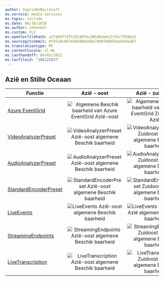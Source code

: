 ```yaml
---
author: IngridAtMicrosoft
ms.service: media-services
ms.topic: include
ms.date: 08/18/2020
ms.author: inhenkel
ms.custom: CLI
ms.openlocfilehash: a17a69ffdf529246fecd85d8ab4127e5cf558da2
ms.sourcegitcommit: 9f4510cb67e566d8dad9a7908fd8b58ade9da3b7
ms.translationtype: MT
ms.contentlocale: nl-NL
ms.lasthandoff: 04/01/2021
ms.locfileid: "106125837"
---
```

<!--Feature availability in region-->
## <a name="asia-pacific"></a>Azië en Stille Oceaan

| Functie| Azië - oost | Azië - zuidoost |
| --- | :---: | :---: |
| [Azure EventGrid](../monitoring/reacting-to-media-services-events.md) | ![Algemene Beschik baarheid van Azure EventGrid Azië-oost](../media/azure-clouds-regions/ga.svg) | ![Algemene Beschik baarheid van Azure EventGrid Zuidoost-Azië](../media/azure-clouds-regions/ga.svg) |
| [VideoAnalyzerPreset](../analyze-video-audio-files-concept.md) | ![ VideoAnalyzerPreset Azië-oost algemene Beschik baarheid](../media/azure-clouds-regions/ga.svg) | ![VideoAnalyzerPreset Zuidoost-Azië algemene Beschik baarheid](../media/azure-clouds-regions/ga.svg) |
| [AudioAnalyzerPreset](../analyze-video-audio-files-concept.md) | ![AudioAnalyzerPreset Azië-oost algemene Beschik baarheid](../media/azure-clouds-regions/ga.svg) | ![ AudioAnalyzerPreset Zuidoost-Azië algemene Beschik baarheid](../media/azure-clouds-regions/ga.svg) |
| [StandardEncoderPreset](../encode-concept.md) | ![StandardEncoderPreset Azië-oost algemene Beschik baarheid](../media/azure-clouds-regions/ga.svg) | ![ StandardEncoderPreset Zuidoost-Azië algemene Beschik baarheid](../media/azure-clouds-regions/ga.svg) |
| [LiveEvents](../stream-live-streaming-concept.md) | ![LiveEvents Azië-oost algemene Beschik baarheid](../media/azure-clouds-regions/ga.svg) | ![LiveEvents Zuidoost-Azië algemene Beschik baarheid](../media/azure-clouds-regions/ga.svg) |
| [StreamingEndpoints](../streaming-endpoint-concept.md) | ![StreamingEndpoints Azië-oost algemene Beschik baarheid](../media/azure-clouds-regions/ga.svg) | ![StreamingEndpoints Zuidoost-Azië algemene Beschik baarheid](../media/azure-clouds-regions/ga.svg) |
| [LiveTranscription](../live-event-live-transcription-how-to.md) | ![LiveTranscription Azië-oost algemene Beschik baarheid](../media/azure-clouds-regions/ga.svg) | ![LiveTranscription Zuidoost-Azië algemene Beschik baarheid](../media/azure-clouds-regions/ga.svg) |
